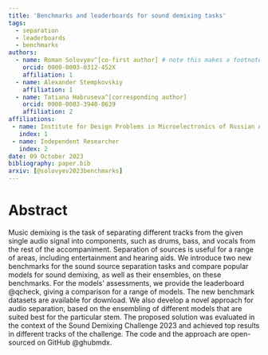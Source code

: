 ```yaml
---
title: 'Benchmarks and leaderboards for sound demixing tasks'
tags:
  - separation
  - leaderboards
  - benchmarks
authors:
  - name: Roman Solovyev^[co-first author] # note this makes a footnote saying 'co-first author'
    orcid: 0000-0003-0312-452X
    affiliation: 1
  - name: Alexander Stempkovskiy
    affiliation: 1
  - name: Tatiana Habruseva^[corresponding author]
    orcid: 0000-0003-3940-8639
    affiliation: 2
affiliations:
 - name: Institute for Design Problems in Microelectronics of Russian Academy of Sciences
   index: 1
 - name: Independent Researcher
   index: 2
date: 09 October 2023
bibliography: paper.bib
arxiv: [@solovyev2023benchmarks]
---
```


# Abstract

Music demixing is the task of separating different tracks from the given single audio signal into components, such as drums, bass, and vocals from the rest of the accompaniment. Separation of sources is useful for a range of areas, including entertainment and hearing aids. We introduce two new benchmarks for the sound source separation tasks and compare popular models for sound demixing, as well as their ensembles, on these benchmarks. For the models' assessments, we provide the leaderboard @qcheck, giving a comparison for a range of models. The new benchmark datasets are available for download. We also develop a novel approach for audio separation, based on the ensembling of different models that are suited best for the particular stem. The proposed solution was evaluated in the context of the Sound Demixing Challenge 2023 and achieved top results in different tracks of the challenge. The code and the approach are open-sourced on GitHub @ghubmdx. 
